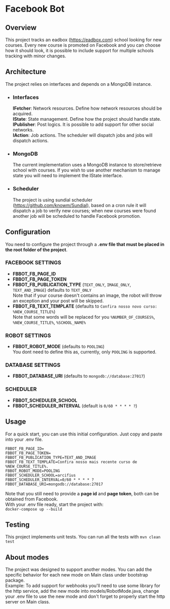 # Facebook Bot

## Overview
This project tracks an eadbox (https://eadbox.com) school looking for new courses. Every new course is promoted on Facebook and you can choose how it should look, it is possible to include support for multiple schools tracking with minor changes.

## Architecture
The project relies on interfaces and depends on a MongoDB instance.
- ### Interfaces
  **IFetcher**: Network resources. Define how network resources should be acquired.  
  **IState**: State management. Define how the project should handle state.  
  **IPublisher**: Post logics. It is possible to add support for other social networks.  
  **IAction**: Job actions. The scheduler will dispatch jobs and jobs will dispatch actions.  
  
 - ### MongoDB
    The current implementation uses a MongoDB instance to store/retrieve school with courses. If you wish to use another mechanism to manage state you will need to implement the IState interface.
 
 - ### Scheduler
    The project is using sundial scheduler (https://github.com/knowm/Sundial), based on a cron rule it will dispatch a job to verify new courses; when new courses were found another job will be scheduled to handle Facebook promotion.
    
## Configuration
You need to configure the project through a **.env file that must be placed in the root folder of the project**.
  ### FACEBOOK SETTINGS
   - **FBBOT_FB_PAGE_ID**  
   - **FBBOT_FB_PAGE_TOKEN**  
   - **FBBOT_FB_PUBLICATION_TYPE** (`TEXT_ONLY`, `IMAGE_ONLY`, `TEXT_AND_IMAGE`) defaults to `TEXT_ONLY`  
     Note that if your course doesn't contains an image, the robot will throw an exception and your post will be skipped.
   - **FBBOT_FB_TEXT_TEMPLATE** (defaults to `Confira nosso novo curso: %NEW_COURSE_TITLE%`)  
     Note that some words will be replaced for you `%NUMBER_OF_COURSES%`, `%NEW_COURSE_TITLE%`, `%SCHOOL_NAME%`
  
  ### ROBOT SETTINGS
  - **FBBOT_ROBOT_MODE** (defaults to `POOLING`)  
    You dont need to define this as, currently, only `POOLING` is supported.
  
  ### DATABASE SETTINGS
  - **FBBOT_DATABASE_URI** (defaults to `mongodb://database:27017`)  
  
  ### SCHEDULER
  - **FBBOT_SCHEDULER_SCHOOL**  
  - **FBBOT_SCHEDULER_INTERVAL** (default is `0/60 * * * * ?`)  
  
 ## Usage
 For a quick start, you can use this initial configuration. Just copy and paste into your .env file.
```
FBBOT_FB_PAGE_ID=
FBBOT_FB_PAGE_TOKEN=
FBBOT_FB_PUBLICATION_TYPE=TEXT_AND_IMAGE
FBBOT_FB_TEXT_TEMPLATE=Confira nosso mais recente curso de %NEW_COURSE_TITLE%.
FBBOT_ROBOT_MODE=POOLING
FBBOT_SCHEDULER_SCHOOL=arcifius
FBBOT_SCHEDULER_INTERVAL=0/60 * * * * ?
FBBOT_DATABASE_URI=mongodb://database:27017
```
Note that you still need to provide a **page id** and **page token**, both can be obtained from Facebook.  
With your .env file ready, start the project with:  
```docker-compose up --build```

## Testing
This project implements unit tests. You can run all the tests with ```mvn clean test```

## About modes
The project was designed to support another modes. You can add the specific behavior for each new mode on Main class under bootstrap package.  
Example: To add support for webhooks you'll need to use some library for the http service, add the new mode into models/RobotMode.java, change your .env file to use the new mode and don't forget to properly start the http server on Main class.
